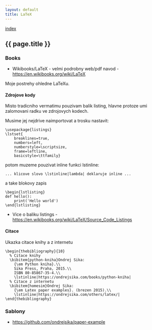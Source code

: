 ```yaml
---
layout: default
title: LaTeX
---
```


[index](..)

## {{ page.title }}

### Books

* Wikibooks/LaTeX - velmi podrobny web/pdf navod - <https://en.wikibooks.org/wiki/LaTeX>


Moje postrehy ohledne LaTeXu.


#### Zdrojove kody

Misto tradicniho vermatimu pouzivam balik listing, hlavne protoze umi zalomovani radku ve zdrojovych kodech.

Musime jej nejdrive naimportovat a trosku nastavit:

```
\usepackage{listings}
\lstset{
    breaklines=true,
    numbers=left,
    numberstyle=\scriptsize,
    frame=leftline,
    basicstyle=\ttfamily}
```

potom muzeme pouzivat inline funkci lstinline:

```
... klicove slovo \lstinline|lambda| deklaruje inline ...
```

a take blokovy zapis

```
\begin{lstlisting}
def hello():
    print('Hello world')
\end{lstlisting}
```

* Vice o baliku listings - <https://en.wikibooks.org/wiki/LaTeX/Source_Code_Listings>

#### Citace

Ukazka citace knihy a z internetu

```
\begin{thebibliography}{10}
  % Citace knihy
  \bibitem{python-kniha}Ondrej Sika:
    {\em Python kniha}.\\
    Sika Press, Praha, 2015.\\
    ISBN 80-85867-35-4.\\
    \lstinline|https://ondrejsika.com/books/python-kniha|
  % Citace z internetu
  \bibitem{homesim}Ondrej Sika:
    {\em Latex paper examples}. (brezen 2015).\\
    \lstinline|https://ondrejsika.com/others/latex/|
\end{thebibliography}
```

### Sablony

- <https://github.com/ondrejsika/paper-example>



